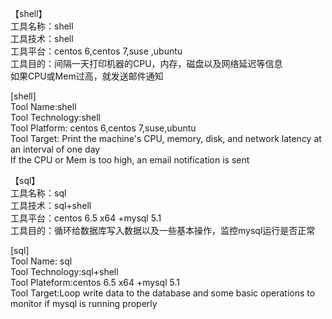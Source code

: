 【shell】  
工具名称：shell    
工具技术：shell    
工具平台：centos 6,centos 7,suse ,ubuntu    
工具目的：间隔一天打印机器的CPU，内存，磁盘以及网络延迟等信息    
         如果CPU或Mem过高，就发送邮件通知    

[shell]    
Tool Name:shell    
Tool Technology:shell      
Tool Platform: centos 6,centos 7,suse,ubuntu    
Tool Target: Print the machine's CPU, memory, disk, and network latency at an interval of one day    
             If the CPU or Mem is too high, an email notification is sent   


【sql】  
工具名称：sql    
工具技术：sql+shell    
工具平台：centos 6.5 x64 +mysql 5.1    
工具目的：循环给数据库写入数据以及一些基本操作，监控mysql运行是否正常  

[sql]    
Tool Name: sql    
Tool Technology:sql+shell    
Tool Plateform:centos 6.5 x64 +mysql 5.1    
Tool Target:Loop write data to the database and some basic operations to monitor if mysql is running properly  
